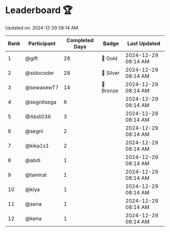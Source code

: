 # Leaderboard 🏆

Updated on: 2024-12-29 08:14 AM

| Rank | Participant       | Completed Days | Badge      | Last Updated         |
|------|-------------------|----------------|------------|----------------------|
| 1    | @gift             | 28             | 🏅 Gold     | 2024-12-29 08:14 AM |
| 2    | @sidocoder        | 28             | 🥈 Silver   | 2024-12-29 08:14 AM |
| 3    | @sewasewT7        | 14             | 🥉 Bronze   | 2024-12-29 08:14 AM |
| 4    | @segnitsega       | 6              |            | 2024-12-29 08:14 AM |
| 5    | @Abdi036          | 3              |            | 2024-12-29 08:14 AM |
| 6    | @segni            | 2              |            | 2024-12-29 08:14 AM |
| 7    | @kika1s1          | 2              |            | 2024-12-29 08:14 AM |
| 8    | @abdi             | 1              |            | 2024-12-29 08:14 AM |
| 9    | @tamirat          | 1              |            | 2024-12-29 08:14 AM |
| 10   | @kiya             | 1              |            | 2024-12-29 08:14 AM |
| 11   | @sena             | 1              |            | 2024-12-29 08:14 AM |
| 12   | @kena             | 1              |            | 2024-12-29 08:14 AM |

